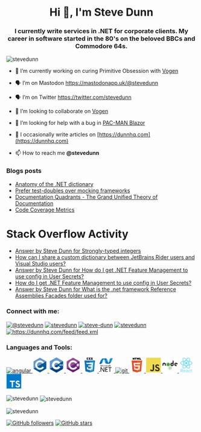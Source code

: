 <h1 align="center">Hi 👋, I'm Steve Dunn</h1>
<h3 align="center">I currently write services in .NET for corporate clients. My career in software started in the 80's on the beloved BBCs and Commodore 64s.</h3>

<p align="left"> <img src="https://komarev.com/ghpvc/?username=stevedunn&label=Profile%20views&color=0e75b6&style=flat" alt="stevedunn" /> </p>

- 🔭 I’m currently working on curing Primitive Obsession with [Vogen](https://github.com/SteveDunn/Vogen)

- 🗣 I’m on Mastodon https://mastodonapp.uk/@stevedunn

- 🗣 I’m on Twitter https://twitter.com/stevedunn

- 👯 I’m looking to collaborate on [Vogen](https://github.com/SteveDunn/Vogen)

- 🤝 I’m looking for help with a bug in [PAC-MAN Blazor](https://github.com/SteveDunn/PacManBlazor/issues/2)

- 📝 I occasionally write articles on [https://dunnhq.com](https://dunnhq.com)

- 📫 How to reach me **@stevedunn**

### Blogs posts
<!-- BLOG-POST-LIST:START -->
- [Anatomy of the .NET dictionary](https://dunnhq.com/posts/2024/anatomy-of-the-dotnet-dictionary/)
- [Prefer test-doubles over mocking frameworks](https://dunnhq.com/posts/2024/prefer-test-doubles-over-mocking/)
- [Documentation Quadrants - The Grand Unified Theory of Documentation](https://dunnhq.com/posts/2023/documentation-quadrants/)
- [Code Coverage Metrics](https://dunnhq.com/posts/2023/code-coverage-metrics/)
<!-- BLOG-POST-LIST:END -->

# Stack Overflow Activity
<!-- STACKOVERFLOW:START -->
- [Answer by Steve Dunn for Strongly-typed integers](https://stackoverflow.com/questions/3448554/strongly-typed-integers/78234743#78234743)
- [How can I share a custom dictionary between JetBrains Rider users and Visual Studio users?](https://stackoverflow.com/questions/76962839/how-can-i-share-a-custom-dictionary-between-jetbrains-rider-users-and-visual-stu)
- [Answer by Steve Dunn for How do I get .NET Feature Management to use config in User Secrets?](https://stackoverflow.com/questions/74876164/how-do-i-get-net-feature-management-to-use-config-in-user-secrets/74877522#74877522)
- [How do I get .NET Feature Management to use config in User Secrets?](https://stackoverflow.com/questions/74876164/how-do-i-get-net-feature-management-to-use-config-in-user-secrets)
- [Answer by Steve Dunn for What is the .net framework Reference Assemblies Facades folder used for?](https://stackoverflow.com/questions/48405764/what-is-the-net-framework-reference-assemblies-facades-folder-used-for/71160997#71160997)
<!-- STACKOVERFLOW:END -->

<h3 align="left">Connect with me:</h3>
<p align="left">
<a href="https://mastodonapp.uk/web/@stevedunn" rel="me" target="blank"><img align="center" src="https://upload.wikimedia.org/wikipedia/commons/4/48/Mastodon_Logotype_%28Simple%29.svg" alt="@stevedunn" height="30" width="40" /></a>
<a href="https://twitter.com/stevedunn" target="blank"><img align="center" src="https://raw.githubusercontent.com/rahuldkjain/github-profile-readme-generator/master/src/images/icons/Social/twitter.svg" alt="stevedunn" height="30" width="40" /></a>
<a href="https://stackoverflow.com/users/steve-dunn" target="blank"><img align="center" src="https://raw.githubusercontent.com/rahuldkjain/github-profile-readme-generator/master/src/images/icons/Social/stack-overflow.svg" alt="steve-dunn" height="30" width="40" /></a>
<a href="https://www.leetcode.com/stevedunn" target="blank"><img align="center" src="https://raw.githubusercontent.com/rahuldkjain/github-profile-readme-generator/master/src/images/icons/Social/leet-code.svg" alt="stevedunn" height="30" width="40" /></a>
<a href="/https://dunnhq.com/feed/feed.xml" target="blank"><img align="center" src="https://raw.githubusercontent.com/rahuldkjain/github-profile-readme-generator/master/src/images/icons/Social/rss.svg" alt="https://dunnhq.com/feed/feed.xml" height="30" width="40" /></a>
</p>

<h3 align="left">Languages and Tools:</h3>
<p align="left"> <a href="https://angular.io" target="_blank" rel="noreferrer"> <img src="https://angular.io/assets/images/logos/angular/angular.svg" alt="angular" width="40" height="40"/> </a> <a href="https://www.cprogramming.com/" target="_blank" rel="noreferrer"> <img src="https://raw.githubusercontent.com/devicons/devicon/master/icons/c/c-original.svg" alt="c" width="40" height="40"/> </a> <a href="https://www.w3schools.com/cpp/" target="_blank" rel="noreferrer"> <img src="https://raw.githubusercontent.com/devicons/devicon/master/icons/cplusplus/cplusplus-original.svg" alt="cplusplus" width="40" height="40"/> </a> <a href="https://www.w3schools.com/cs/" target="_blank" rel="noreferrer"> <img src="https://raw.githubusercontent.com/devicons/devicon/master/icons/csharp/csharp-original.svg" alt="csharp" width="40" height="40"/> </a> <a href="https://www.w3schools.com/css/" target="_blank" rel="noreferrer"> <img src="https://raw.githubusercontent.com/devicons/devicon/master/icons/css3/css3-original-wordmark.svg" alt="css3" width="40" height="40"/> </a> <a href="https://dotnet.microsoft.com/" target="_blank" rel="noreferrer"> <img src="https://raw.githubusercontent.com/devicons/devicon/master/icons/dot-net/dot-net-original-wordmark.svg" alt="dotnet" width="40" height="40"/> </a> <a href="https://git-scm.com/" target="_blank" rel="noreferrer"> <img src="https://www.vectorlogo.zone/logos/git-scm/git-scm-icon.svg" alt="git" width="40" height="40"/> </a> <a href="https://www.w3.org/html/" target="_blank" rel="noreferrer"> <img src="https://raw.githubusercontent.com/devicons/devicon/master/icons/html5/html5-original-wordmark.svg" alt="html5" width="40" height="40"/> </a> <a href="https://developer.mozilla.org/en-US/docs/Web/JavaScript" target="_blank" rel="noreferrer"> <img src="https://raw.githubusercontent.com/devicons/devicon/master/icons/javascript/javascript-original.svg" alt="javascript" width="40" height="40"/> </a> <a href="https://nodejs.org" target="_blank" rel="noreferrer"> <img src="https://raw.githubusercontent.com/devicons/devicon/master/icons/nodejs/nodejs-original-wordmark.svg" alt="nodejs" width="40" height="40"/> </a> <a href="https://reactjs.org/" target="_blank" rel="noreferrer"> <img src="https://raw.githubusercontent.com/devicons/devicon/master/icons/react/react-original-wordmark.svg" alt="react" width="40" height="40"/> </a> <a href="https://www.typescriptlang.org/" target="_blank" rel="noreferrer"> <img src="https://raw.githubusercontent.com/devicons/devicon/master/icons/typescript/typescript-original.svg" alt="typescript" width="40" height="40"/> </a> </p>

<p><img align="left" src="https://github-readme-stats.vercel.app/api/top-langs?username=stevedunn&show_icons=true&locale=en&layout=compact" alt="stevedunn" /></p>

<p>&nbsp;<img align="center" src="https://github-readme-stats.vercel.app/api?username=stevedunn&show_icons=true&locale=en" alt="stevedunn" /></p>

<p><img align="center" src="https://github-readme-streak-stats.herokuapp.com/?user=stevedunn&" alt="stevedunn" /></p>

[![GitHub followers](https://img.shields.io/github/followers/stevedunn?logo=GitHub&label=@stevedunn%20followers)](https://github.com/stevedunn)
[![GitHub stars](https://img.shields.io/github/stars/stevedunn?logo=GitHub&label=@stevedunn%20stars&affiliations=OWNER,COLLABORATOR&color=FFC83D)](https://github.com/stevedunn)

